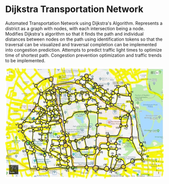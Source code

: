 # Dijkstra Transportation Network
Automated Transportation Network using Dijkstra's Algorithm. Represents a district as a graph with nodes, with each intersection being a node. Modifies Dijkstra's algorithm so that it finds the path and individual distances between nodes on the path using identification tokens so that the traversal can be visualized and traversal completion can be implemented into congestion prediction. Attempts to predict traffic light times to optimize time of shortest path. Congestion prevention optimization and traffic trends to be implemented.

![Map](map_visual.jpg)
